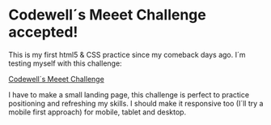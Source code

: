 # Codewell´s Meeet Challenge accepted!

This is my first html5 & CSS practice since my comeback days ago. I´m testing myself with this challenge:

[Codewell´s Meeet Challenge](https://www.codewell.cc/challenges/meeet-waitlist-template--60e05defa383e41090a3c273)

I have to make a small landing page, this challenge is perfect to practice positioning and refreshing my skills. I should make it responsive too (I´ll try a mobile first approach) for mobile, tablet and desktop.

